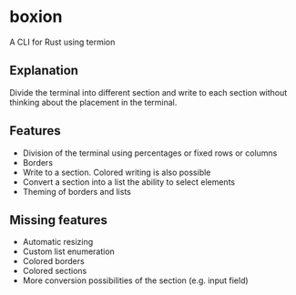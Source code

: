 # boxion
A CLI for Rust using termion

## Explanation
Divide the terminal into different section and write to each section without thinking about the placement in the terminal.

## Features
* Division of the terminal using percentages or fixed rows or columns
* Borders
* Write to a section. Colored writing is also possible
* Convert a section into a list the ability to select elements
* Theming of borders and lists

## Missing features
* Automatic resizing
* Custom list enumeration
* Colored borders
* Colored sections
* More conversion possibilities of the section (e.g. input field)
